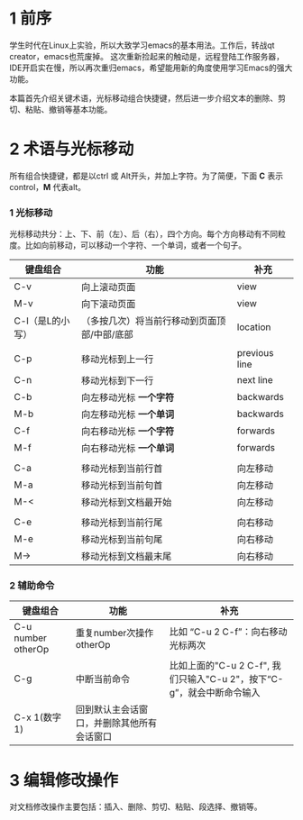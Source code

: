 # 1 前序
学生时代在Linux上实验，所以大致学习emacs的基本用法。工作后，转战qt creator，emacs也荒废掉。
这次重新捡起来的触动是，远程登陆工作服务器，IDE开启实在慢，所以再次重归emacs，希望能用新的角度使用学习Emacs的强大功能。

本篇首先介绍关键术语，光标移动组合快捷键，然后进一步介绍文本的删除、剪切、粘贴、撤销等基本功能。

# 2 术语与光标移动
所有组合快捷键，都是以ctrl 或 Alt开头，并加上字符。为了简便，下面 **C** 表示control，**M** 代表alt。

### 1 光标移动
光标移动共分：上、下、前（左）、后（右），四个方向。每个方向移动有不同粒度。比如向前移动，可以移动一个字符、一个单词，或者一个句子。

|键盘组合|功能|补充|
|--------|-------|-------|
|C-v|向上滚动页面|view|
|M-v|向下滚动页面|view|
|C-l（是L的小写）|（多按几次）将当前行移动到页面顶部/中部/底部|location|
||||
|C-p|移动光标到上一行|previous line|
|C-n|移动光标到下一行|next line|
|C-b|向左移动光标 **一个字符** |backwards|
|M-b|向左移动光标 **一个单词**|backwards|
|C-f|向右移动光标 **一个字符**|forwards|
|M-f|向右移动光标 **一个单词**|forwards|
||||
|C-a|移动光标到当前行首|向左移动|
|M-a|移动光标到当前句首|向左移动|
|M-<|移动光标到文档最开始|向左移动|
||||
|C-e|移动光标到当前行尾|向右移动|
|M-e|移动光标到当前句尾|向右移动|
|M->|移动光标到文档最末尾|向右移动|

### 2 辅助命令
|键盘组合|功能|补充|
|--------|---|----|
|C-u number otherOp|重复number次操作otherOp|比如 “C-u 2 C-f”：向右移动光标两次|
|C-g|中断当前命令|比如上面的"C-u 2 C-f", 我们只输入"C-u 2"，按下“C-g”，就会中断命令输入|
|C-x 1(数字1)|回到默认主会话窗口，并删除其他所有会话窗口||

# 3 编辑修改操作
对文档修改操作主要包括：插入、删除、剪切、粘贴、段选择、撤销等。
